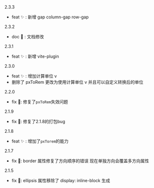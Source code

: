   2.3.3
  + feat ✨ : 新增 gap column-gap row-gap

  2.3.2
  + doc  📖 : 文档修改

  2.3.1
  + feat ✨ : 新增 vite-plugin

  2.3.0
  + feat ✨ : 增加计算单位 v  
  + 删除了 pxToRem 更改为使用计算单位 v 并且可以自定义转换后的单位

  2.2.0
  + fix 🐛: 修复了`pxToRem`失效问题

  2.1.9
  + fix 🐛: 修复了2.1.8的打包bug

  2.1.8
  + feat ✨ : 增加了`pxTorem`的能力

  2.1.7
  + fix 🐛: border 属性修复了方向顺序的错误 现在单独方向会覆盖多方向属性

  2.1.5  
  + fix 🐛: ellipsis 属性移除了 display: inline-block 生成
